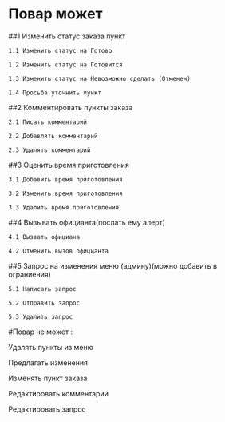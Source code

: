 # Повар может 

##1 Изменить статус заказа пункт

	1.1 Изменить статус на Готово

	1.2 Изменить статус на Готовится

	1.3 Изменить статус на Невозможно сделать (Отменен)

	1.4 Просьба уточнить пункт

##2 Комментировать пункты заказа

	2.1 Писать комментарий

	2.2 Добавлять комментарий

	2.3 Удалять комментарий

##3 Оценить время приготовления
	
	3.1 Добавить время приготовления
	
	3.2 Изменить время приготовления
	
	3.3 Удалить время приготовления

##4 Вызывать официанта(послать ему алерт)
	
	4.1 Вызвать официана
	
	4.2 Отменить вызов официанта

##5 Запрос на изменения меню (админу)(можно добавить в ограниения)
	
	5.1 Написать запрос
	
	5.2 Отправить запрос
	
	5.3 Удалить запрос



#Повар не может :

Удалять пункты из меню

Предлагать изменения

Изменять пункт заказа

Редактировать комментарии

Редактировать запрос



